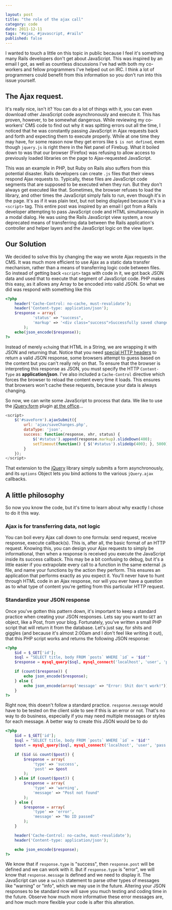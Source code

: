 ```yaml
---

layout: post
title: "the role of the ajax call"
category: code
date: 2011-12-11
tags: "#ajax, #javascript, #rails"
published: false
---
```


I wanted to touch a little on this topic in public because I feel it's something many Rails developers don't get about JavaScript. This was inspired by an email I got, as well as countless discussions I've had with both my co-workers and fellow programmers I've helped out on IRC. I think a lot of programmers could benefit from this information so you don't run into this issue yourself.

## The Ajax request.

It's really nice, isn't it? You can do a lot of things with it, you can even download other JavaScript code asynchronously and execute it. This has proven, however, to be somewhat dangerous. While reviewing my co-workers' CMS code to find out why it was spitting errors out all the time, I noticed that he was constantly passing JavaScript in Ajax requests back and forth and expecting them to execute properly. While at one time they may have, for some reason now they get errors like `$ is not defined`, even though `jquery.js` is right there in the Net panel of Firebug. What it boiled down to was that our browser (Firefox) was refusing to allow access to previously loaded libraries on the page to Ajax-requested JavaScript.

This was an example in PHP, but Ruby on Rails also suffers from this potential disaster. Rails developers can create `.js` files that their views respond Ajax requests to. Typically, these files are JavaScript code segments that are supposed to be executed when they run. But they don't always get executed like that. Sometimes, the browser refuses to load the library, and other times the JavaScript simply fails to run, even though it's in the page. It's as if it was plain text, but not being displayed because it's in a `<script>` tag. This entire post was inspired by an email I got from a Rails developer attempting to pass JavaScript code and HTML simultaneously in a modal dialog. He was using the Rails JavaScript view system, a now deprecated means of transferring data between the Rails application's controller and helper layers and the JavaScript logic on the view layer.

## Our Solution

We decided to solve this by changing the way we wrote Ajax requests in the CMS. It was much more efficient to use Ajax as a static data transfer mechanism, rather than a means of transferring logic code between files. So instead of getting back `<script>` tags with code in it, we got back JSON data and used that to execute that segment of JavaScript code. PHP makes this easy, as it allows any Array to be encoded into valid JSON. So what we did was respond with something like this

```php
<?php
	header('Cache-Control: no-cache, must-revalidate');
	header('Content-type: application/json');
 	$response = array(
			'status' => "success",
			'markup' => '<div class="success">Successfully saved changes to the file.</div>'
		);
 	echo(json_encode($response));
?>
```

Instead of merely `echo`ing that HTML in a String, we are wrapping it with JSON and returning that. Notice that you need [special HTTP headers][phpjson] to return a valid JSON response, some browsers attempt to guess based on the content but you can't really rely on that. To ensure that the browser is interpreting this response as JSON, you must specify the HTTP `Content-Type` as **application/json**. I've also included a `Cache-Control` directive which forces the browser to reload the content every time it loads. This ensures that browsers won't cache these requests, because your data is always changing.

So now, we can write some JavaScript to process that data. We like to use the [jQuery.form][jqform] plugin [at the office][aplusl]...

```javascript
<script>
	$('#saveForm').ajaxSubmit({
		url: 'ajax/saveChanges.php',
		dataType: 'json',
		success: function(response, xhr, status) {
			$('#status').append(response.markup).slideDown(400);
			setTimeout(function() { $('#status').slideUp(400); }, 5000);
		}
	});
</script>
```

That extension to the [jQuery][jq] library simply submits a form asynchronously, and its `options` Object lets you bind actions to the various `jQuery.ajax` callbacks.

## A little philosophy

So now you know the code, but it's time to learn about why exactly I chose to do it this way.

### Ajax is for transferring data, not logic

You can boil every Ajax call down to one formula: send request, receive response, execute callback(s). This is, after all, the basic format of an HTTP request. Knowing this, you can design your Ajax requests to simply be informational, then when a response is received you execute the JavaScript inside its success callback. This may be a bit confusing to debug, but it's a little easier if you extrapolate every call to a function in the same external .js file, and name your functions by the action they perform. This ensures an application that performs exactly as you expect it. You'll never have to hunt through HTML code in an Ajax response, nor will you ever have a question as to what type of content you're getting from this particular HTTP request.

### Standardize your JSON response

Once you've gotten this pattern down, it's important to keep a standard practice when creating your JSON responses. Lets say you want to `GET` an object, like a Post, from your blog. Fortunately, you've written a small PHP script that will return it from the database. Let's just say, for shits and giggles (and because it's almost 2:00am and I don't feel like writing it out), that this PHP script works and returns the following JSON response:

```php
<?php
	$id = $_GET['id'];
	$sql = "SELECT title, body FROM `posts` WHERE `id` = '$id'"
	$response = mysql_query($sql, mysql_connect('localhost', 'user', 'pass', 'database'));

	if (count($response)) {
		echo json_encode($response);
	} else {
		echo json_encode(array('message' => "Error: Shit don't work!"));
	}
?>
```

Right now, this doesn't follow a standard practice. `response.message` would have to be tested on the client side to see if this is an error or not. That's no way to do business, especially if you may need multiple messages or styles for each message. A better way to create this JSON would be to do

```php
<?php
	$id = $_GET['id'];
	$sql = "SELECT title, body FROM `posts` WHERE `id` = '$id'"
	$post = mysql_query($sql, mysql_connect('localhost', 'user', 'pass', 'database'));

	if ($id && count($post)) {
		$response = array(
			'type' => 'success',
			'post' => $post
		);
	} else if (count($post)) {
		$response = array(
			'type' => 'warning',
			'message' => "Post not found"
		);
	} else {
		$response = array(
			'type' => 'error',
			'message' => "No ID passed"
		);
	}

	header('Cache-Control: no-cache, must-revalidate');
	header('Content-type: application/json');

	echo json_encode($response);
?>
```

We know that if `response.type` is "success", then `response.post` will be defined and we can work with it. But if `response.type` is "error", we will know that `response.message` is defined and we need to display it. The JavaScript can use a `switch` statement to parse other types of messages like "warning" or "info", which we may use in the future. Altering your JSON responses to be standard now will save you much testing and coding time in the future. Observe how much more informative these error messages are, and how much more flexible your code is after this alteration.

[jq]:http://jquery.com
[phpjson]: http://snippets.dzone.com/posts/show/5882
[jqform]: http://jquery.malsup.com/form/
[aplusl]: http://aplusldesign.com/
